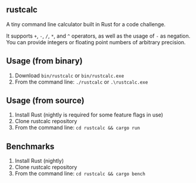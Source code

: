 ## rustcalc

A tiny command line calculator built in Rust for a code challenge.

It supports `+`, `-`, `/`, `*`, and `^` operators, as well as the
usage of `-` as negation. You can provide integers or floating point
numbers of arbitrary precision.

## Usage (from binary)

1. Download `bin/rustcalc` or `bin/rustcalc.exe`
2. From the command line: `./rustcalc` or `.\rustcalc.exe`

## Usage (from source)

1. Install Rust (nightly is required for some feature flags in use)
2. Clone rustcalc repository
3. From the command line: `cd rustcalc && cargo run`

## Benchmarks

1. Install Rust (nightly)
2. Clone rustcalc repository
3. From the command line: `cd rustcalc && cargo bench`
